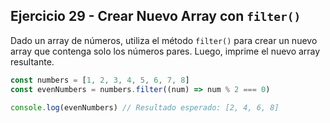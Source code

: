 ## Ejercicio 29 - Crear Nuevo Array con `filter()`

Dado un array de números, utiliza el método `filter()` para crear un nuevo array que contenga solo los números pares. Luego, imprime el nuevo array resultante.

```javascript
const numbers = [1, 2, 3, 4, 5, 6, 7, 8]
const evenNumbers = numbers.filter((num) => num % 2 === 0)

console.log(evenNumbers) // Resultado esperado: [2, 4, 6, 8]
```
